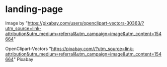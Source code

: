 # landing-page

Image by "https://pixabay.com/users/openclipart-vectors-30363/?utm_source=link-attribution&utm_medium=referral&utm_campaign=image&utm_content=154664"

OpenClipart-Vectors
"https://pixabay.com//?utm_source=link-attribution&utm_medium=referral&utm_campaign=image&utm_content=154664" Pixabay